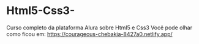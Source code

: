 # Html5-Css3-
Curso completo da plataforma Alura sobre Html5 e Css3 
Você pode olhar como ficou em: https://courageous-chebakia-8427a0.netlify.app/ 
